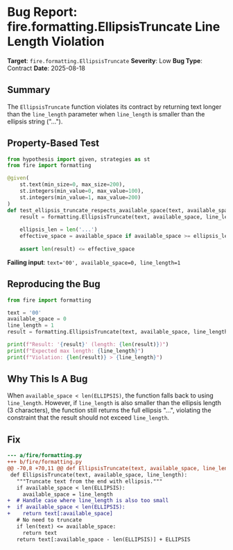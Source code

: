 # Bug Report: fire.formatting.EllipsisTruncate Line Length Violation

**Target**: `fire.formatting.EllipsisTruncate`
**Severity**: Low
**Bug Type**: Contract
**Date**: 2025-08-18

## Summary

The `EllipsisTruncate` function violates its contract by returning text longer than the `line_length` parameter when `line_length` is smaller than the ellipsis string ("...").

## Property-Based Test

```python
from hypothesis import given, strategies as st
from fire import formatting

@given(
    st.text(min_size=0, max_size=200),
    st.integers(min_value=0, max_value=100),
    st.integers(min_value=1, max_value=200)
)
def test_ellipsis_truncate_respects_available_space(text, available_space, line_length):
    result = formatting.EllipsisTruncate(text, available_space, line_length)
    
    ellipsis_len = len('...')
    effective_space = available_space if available_space >= ellipsis_len else line_length
    
    assert len(result) <= effective_space
```

**Failing input**: `text='00', available_space=0, line_length=1`

## Reproducing the Bug

```python
from fire import formatting

text = '00'
available_space = 0
line_length = 1
result = formatting.EllipsisTruncate(text, available_space, line_length)

print(f"Result: '{result}' (length: {len(result)})")
print(f"Expected max length: {line_length}")
print(f"Violation: {len(result)} > {line_length}")
```

## Why This Is A Bug

When `available_space < len(ELLIPSIS)`, the function falls back to using `line_length`. However, if `line_length` is also smaller than the ellipsis length (3 characters), the function still returns the full ellipsis "...", violating the constraint that the result should not exceed `line_length`.

## Fix

```diff
--- a/fire/formatting.py
+++ b/fire/formatting.py
@@ -70,8 +70,11 @@ def EllipsisTruncate(text, available_space, line_length):
 def EllipsisTruncate(text, available_space, line_length):
   """Truncate text from the end with ellipsis."""
   if available_space < len(ELLIPSIS):
     available_space = line_length
+  # Handle case where line_length is also too small
+  if available_space < len(ELLIPSIS):
+    return text[:available_space]
   # No need to truncate
   if len(text) <= available_space:
     return text
   return text[:available_space - len(ELLIPSIS)] + ELLIPSIS
```